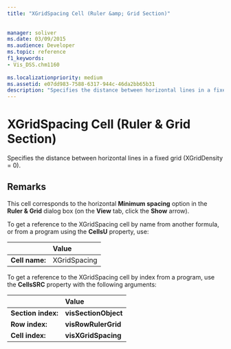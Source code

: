 ```yaml
---
title: "XGridSpacing Cell (Ruler &amp; Grid Section)"
 
 
manager: soliver
ms.date: 03/09/2015
ms.audience: Developer
ms.topic: reference
f1_keywords:
- Vis_DSS.chm1160
 
ms.localizationpriority: medium
ms.assetid: e07dd983-7588-6317-944c-46da2bb65b31
description: "Specifies the distance between horizontal lines in a fixed grid (XGridDensity = 0)."
---
```


# XGridSpacing Cell (Ruler &amp; Grid Section)

Specifies the distance between horizontal lines in a fixed grid (XGridDensity = 0).
  
## Remarks

This cell corresponds to the horizontal **Minimum spacing** option in the **Ruler &amp; Grid** dialog box (on the **View** tab, click the **Show** arrow). 
  
To get a reference to the XGridSpacing cell by name from another formula, or from a program using the **CellsU** property, use: 
  
||Value |
|:-----|:-----|
|**Cell name:**  <br/> |XGridSpacing  <br/> |
   
To get a reference to the XGridSpacing cell by index from a program, use the **CellsSRC** property with the following arguments: 
  
||Value |
|:-----|:-----|
|**Section index:**  <br/> |**visSectionObject** <br/> |
|**Row index:**  <br/> |**visRowRulerGrid** <br/> |
|**Cell index:**  <br/> |**visXGridSpacing** <br/> |
   

